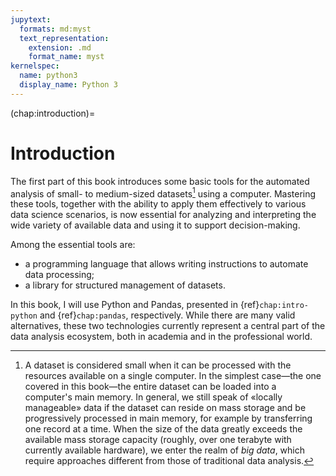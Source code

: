 ```yaml
---
jupytext:
  formats: md:myst
  text_representation:
    extension: .md
    format_name: myst
kernelspec:
  name: python3
  display_name: Python 3
---
```


(chap:introduction)=
# Introduction

The first part of this book introduces some basic tools for the automated
analysis of small- to medium-sized datasets[^big-data] using a computer. 
Mastering these tools, together with the ability to apply them effectively 
to various data science scenarios, is now essential for analyzing and 
interpreting the wide variety of available data and using it to support 
decision-making.

Among the essential tools are:

- a programming language that allows writing instructions to automate 
  data processing;
- a library for structured management of datasets.

In this book, I will use Python and Pandas, presented in 
{ref}`chap:intro-python` and {ref}`chap:pandas`, respectively. While there 
are many valid alternatives, these two technologies currently represent 
a central part of the data analysis ecosystem, both in academia and in 
the professional world.

[^big-data]: A dataset is considered small when it can be processed with 
the resources available on a single computer. In the simplest case&mdash;the 
one covered in this book&mdash;the entire dataset can be loaded into a 
computer's main memory. In general, we still speak of «locally manageable» 
data if the dataset can reside on mass storage and be progressively 
processed in main memory, for example by transferring one record at a 
time. When the size of the data greatly exceeds the available mass storage 
capacity (roughly, over one terabyte with currently available hardware), 
we enter the realm of _big data_, which require approaches different from 
those of traditional data analysis.
